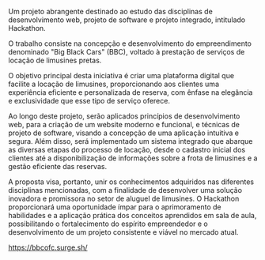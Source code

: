 Um projeto abrangente destinado ao estudo das disciplinas de desenvolvimento web, projeto de software e projeto integrado, intitulado Hackathon.

O trabalho consiste na concepção e desenvolvimento do empreendimento denominado "Big Black Cars" (BBC), voltado à prestação de serviços de locação de limusines pretas.

O objetivo principal desta iniciativa é criar uma plataforma digital que facilite a locação de limusines, proporcionando aos clientes uma experiência eficiente e personalizada de reserva, com ênfase na elegância e exclusividade que esse tipo de serviço oferece.

Ao longo deste projeto, serão aplicados princípios de desenvolvimento web, para a criação de um website moderno e funcional, e técnicas de projeto de software, visando a concepção de uma aplicação intuitiva e segura. Além disso, será implementado um sistema integrado que abarque as diversas etapas do processo de locação, desde o cadastro inicial dos clientes até a disponibilização de informações sobre a frota de limusines e a gestão eficiente das reservas.

A proposta visa, portanto, unir os conhecimentos adquiridos nas diferentes disciplinas mencionadas, com a finalidade de desenvolver uma solução inovadora e promissora no setor de aluguel de limusines. O Hackathon proporcionará uma oportunidade ímpar para o aprimoramento de habilidades e a aplicação prática dos conceitos aprendidos em sala de aula, possibilitando o fortalecimento do espírito empreendedor e o desenvolvimento de um projeto consistente e viável no mercado atual.

https://bbcofc.surge.sh/
